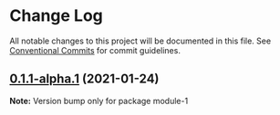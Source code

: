 # Change Log

All notable changes to this project will be documented in this file.
See [Conventional Commits](https://conventionalcommits.org) for commit guidelines.

## [0.1.1-alpha.1](https://github.com/lou1swu/lernaTest/compare/v0.1.1-alpha.0...v0.1.1-alpha.1) (2021-01-24)

**Note:** Version bump only for package module-1
